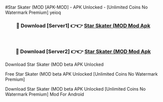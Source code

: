 #Star Skater (MOD [APK-MOD] - APK Unlocked - [Unlimited Coins No Watermark Premium] yeioq



<div align="center">

<h3>🔴 Download [Server1] 👉👉 <a href="https://momento.my/?title=Star_Skater_(MOD">Star Skater (MOD Mod Apk</a></h3><br>

<h3>🔴 Download [Server2] 👉👉 <a href="https://momento.my/?title=Star_Skater_(MOD">Star Skater (MOD Mod Apk</a></h3>
</div>



Download Star Skater (MOD beta APK Unlocked

Free Star Skater (MOD beta APK Unlocked [Unlimited Coins No Watermark Premium]

Download Star Skater (MOD beta APK Unlocked [Unlimited Coins No Watermark Premium] Mod For Android
